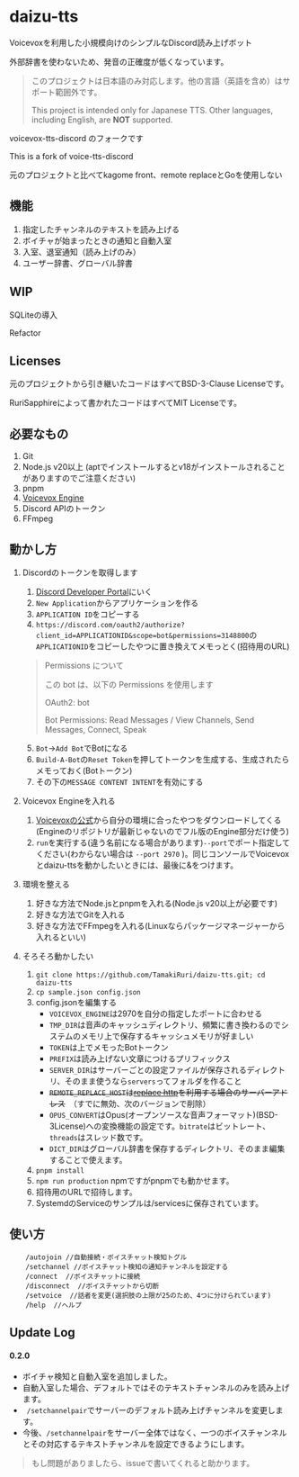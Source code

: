 # daizu-tts

Voicevoxを利用した小規模向けのシンプルなDiscord読み上げボット

外部辞書を使わないため、発音の正確度が低くなっています。

> このプロジェクトは日本語のみ対応します。他の言語（英語を含め）はサポート範囲外です。
>
> This project is intended only for Japanese TTS. Other languages, including English, are **NOT** supported.

voicevox-tts-discord のフォークです

This is a fork of voice-tts-discord

元のプロジェクトと比べてkagome front、remote replaceとGoを使用しない

## 機能

1. 指定したチャンネルのテキストを読み上げる
2. ボイチャが始まったときの通知と自動入室
3. 入室、退室通知（読み上げのみ）
4. ユーザー辞書、グローバル辞書

## WIP

SQLiteの導入

Refactor

## Licenses

元のプロジェクトから引き継いたコードはすべてBSD-3-Clause Licenseです。

RuriSapphireによって書かれたコードはすべてMIT Licenseです。

## 必要なもの

1. Git
2. Node.js  v20以上 (aptでインストールするとv18がインストールされることがありますのでご注意ください)
3. pnpm
4. [Voicevox Engine](https://github.com/VOICEVOX/voicevox_engine/)
5. Discord APIのトークン
6. FFmpeg

<!--

1. メモリ上に乗ったキャッシュ用ディレクトリがあると良い
    - Linuxなら/tmpで良い気がする

-->

## 動かし方

1. Discordのトークンを取得します
    1. [Discord Developer Portal](https://discord.com/developers/applications )にいく
    2. `New Application`からアプリケーションを作る
    3. `APPLICATION ID`をコピーする
    4. `https://discord.com/oauth2/authorize?client_id=APPLICATIONID&scope=bot&permissions=3148800`の`APPLICATIONID`をコピーしたやつに置き換えてメモっとく(招待用のURL)

    > Permissions について
    >
    > この bot は、以下の Permissions を使用します
    >
    > OAuth2: bot
    >
    > Bot Permissions: Read Messages / View Channels, Send Messages, Connect, Speak

    5. `Bot`→`Add Bot`でBotになる
    6. `Build-A-Bot`の`Reset Token`を押してトークンを生成する、生成されたらメモっておく(Botトークン)
    7. その下の`MESSAGE CONTENT INTENT`を有効にする
2. Voicevox Engineを入れる
    1. [Voicevoxの公式](https://voicevox.hiroshiba.jp/ )から自分の環境に合ったやつをダウンロードしてくる(Engineのリポジトリが最新じゃないのでフル版のEngine部分だけ使う)
    2. `run`を実行する(違う名前になる場合があります)`--port`でポート指定してください(わからない場合は `--port 2970` )。同じコンソールでVoicevoxとdaizu-ttsを動かしたいときには、最後に&をつけます。
3. 環境を整える
    1. 好きな方法でNode.jsとpnpmを入れる(Node.js v20以上が必要です) 
    2. 好きな方法でGitを入れる
    3. 好きな方法でFFmpegを入れる(Linuxならパッケージマネージャーから入れるといい)
4. そろそろ動かしたい
    1. `git clone https://github.com/TamakiRuri/daizu-tts.git; cd daizu-tts`
    2. `cp sample.json config.json`
    3. config.jsonを編集する
        - `VOICEVOX_ENGINE`は2970を自分の指定したポートに合わせる
        - `TMP_DIR`は音声のキャッシュディレクトリ、頻繁に書き換わるのでシステムのメモリ上で保存するキャッシュメモリが好ましい
        - `TOKEN`は上でメモったBotトークン
        - `PREFIX`は読み上げない文章につけるプリフィックス
        - `SERVER_DIR`はサーバーごとの設定ファイルが保存されるディレクトリ、そのまま使うなら`servers`ってフォルダを作ること
        - ~~`REMOTE_REPLACE_HOST`は[replace http](https://github.com/notoiro/replace_http )を利用する場合のサーバーアドレス~~　（すでに無効、次のバージョンで削除）
        - `OPUS_CONVERT`はOpus(オープンソースな音声フォーマット)(BSD-3License)への変換機能の設定です。`bitrate`はビットレート、`threads`はスレッド数です。
        - `DICT_DIR`はグローバル辞書を保存するディレクトリ、そのまま編集することで使えます。
    4. `pnpm install`
    5. `npm run production` npmですがpnpmでも動かせます。
    6. 招待用のURLで招待します。
    7. SystemdのServiceのサンプルは/servicesに保存されています。

## 使い方

```
    /autojoin //自動接続・ボイスチャット検知トグル
    /setchannel //ボイスチャット検知の通知チャンネルを設定する
    /connect  //ボイスチャットに接続
    /disconnect  //ボイスチャットから切断
    /setvoice  //話者を変更(選択肢の上限が25のため、4つに分けられています)
    /help  //ヘルプ

```

## Update Log

#### 0.2.0

- ボイチャ検知と自動入室を追加しました。
- 自動入室した場合、デフォルトではそのテキストチャンネルのみを読み上げます。
- ` /setchannelpair`でサーバーのデフォルト読み上げチャンネルを変更します。
- 今後、`/setchannelpair`をサーバー全体ではなく、一つのボイスチャンネルとその対応するテキストチャンネルを設定できるようにします。

> もし問題がありましたら、issueで書いてくれると助かります。

<!--
## dictionaries以下のファイルについて
Kagome frontで利用されている形態素解析辞書、Neologd辞書はネット辞書であるというその性質上、間違った読み、自動化のミスによる異常な読み、極端に特定の界隈に偏った略語、一般的ではあるが問題のある略語などを含みます。

このボットでは対策として置換時に辞書上の表現と完全一致でマッチさせ、英字の場合は更に3文字以上の場合のみマッチにする対策を取っていますが、それでもおかしい読みがある場合の対策にKagomeの分かち書き単位で置換する辞書を用意しています。

`dictionaries/fix_neologd.json`はボット運用時に判明した怪しい読みを比較的普通の読みに置換する目的でリポジトリに含まれています。

`dictionaries/lite_neologd.json`は面白くないやつだけ直す目的で利用できます。

このファイルは[CC0 1.0](https://creativecommons.org/publicdomain/zero/1.0/deed.ja ) または [NYSL 0.9982](https://www.kmonos.net/nysl/ )で利用できます。
-->